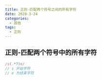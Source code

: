 ```yaml
---
title: 正则-匹配两个符号之间的所有字符
date: 2020-3-24
categories:
  - 其他
tags:
  - 正则
---
```




## 正则-匹配两个符号中的所有字符

```typescript
/s(.*?)e/
// s 开始字符
// e 为结束字符
```

